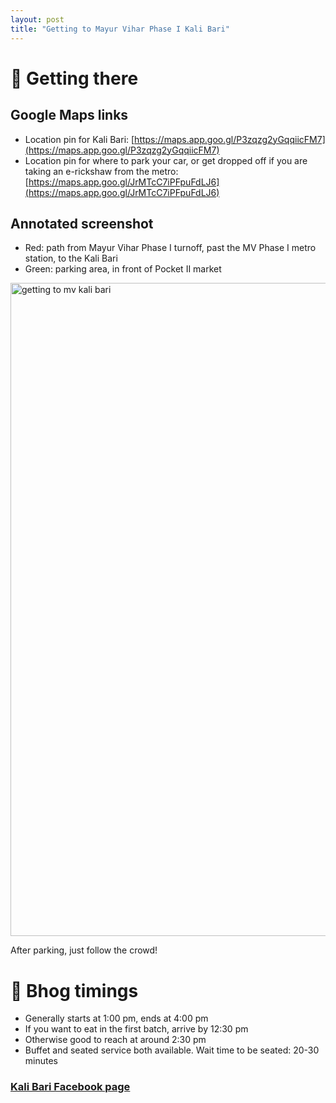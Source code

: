 ```yaml
---
layout: post
title: "Getting to Mayur Vihar Phase I Kali Bari"
---
```

# 📌 Getting there
## Google Maps links
- Location pin for Kali Bari: [https://maps.app.goo.gl/P3zqzg2yGqqiicFM7](https://maps.app.goo.gl/P3zqzg2yGqqiicFM7)  
- Location pin for where to park your car, or get dropped off if you are taking an e-rickshaw from the metro: [https://maps.app.goo.gl/JrMTcC7iPFpuFdLJ6](https://maps.app.goo.gl/JrMTcC7iPFpuFdLJ6) 

## Annotated screenshot
- Red: path from Mayur Vihar Phase I turnoff, past the MV Phase I metro station, to the Kali Bari  
- Green: parking area, in front of Pocket II market  

<img width="1045" alt="getting to mv kali bari" src="https://github.com/soura-b/soura-b.github.io/assets/20471068/909de156-8b8a-4c48-9d63-c5b27f5e86d7">

After parking, just follow the crowd!

# 🍛 Bhog timings
- Generally starts at 1:00 pm, ends at 4:00 pm
- If you want to eat in the first batch, arrive by 12:30 pm
- Otherwise good to reach at around 2:30 pm
- Buffet and seated service both available. Wait time to be seated: 20-30 minutes

### [Kali Bari Facebook page](https://www.facebook.com/groups/299513623410080)
